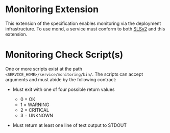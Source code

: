 # Monitoring Extension

This extension of the specification enables monitoring via the deployment infrastructure.
To use mond, a service must conform to both [SLSv2](/required.md/) and this extension.


# Monitoring Check Script(s)

One or more scripts exist at the path ``<SERVICE_HOME>/service/monitoring/bin/``. The scripts can accept arguments
and must abide by the following contract:

* Must exit with one of four possible return values

  * 0 = OK
  * 1 = WARNING
  * 2 = CRITICAL
  * 3 = UNKNOWN

* Must return at least one line of text output to STDOUT